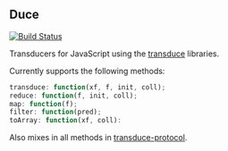 ## Duce
[![Build Status](https://secure.travis-ci.org/transduce/duce.svg)](http://travis-ci.org/transduce/duce)

Transducers for JavaScript using the [transduce][1] libraries.

Currently supports the following methods:

```javascript
transduce: function(xf, f, init, coll);
reduce: function(f, init, coll);
map: function(f);
filter: function(pred);
toArray: function(xf, coll):
```
Also mixes in all methods in [transduce-protocol][2].

[1]: https://github.com/transduce/transduce
[2]: https://github.com/transduce/transduce-protocol
